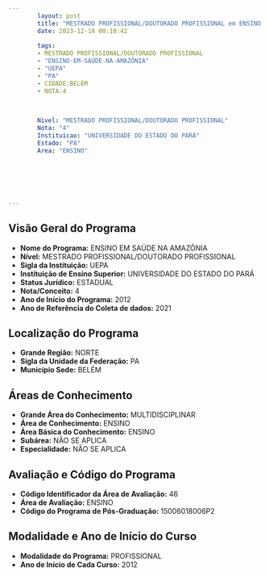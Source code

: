 ```yaml
---
        layout: post
        title: "MESTRADO PROFISSIONAL/DOUTORADO PROFISSIONAL em ENSINO EM SAÚDE NA AMAZÔNIA na UEPA  "
        date: 2023-12-18 00:10:42
     
        tags:
        - MESTRADO PROFISSIONAL/DOUTORADO PROFISSIONAL
        - "ENSINO-EM-SAÚDE-NA-AMAZÔNIA"
        - "UEPA"
        - "PA"
        - CIDADE:BELÉM
        - NOTA:4
        
       

        Nivel: "MESTRADO PROFISSIONAL/DOUTORADO PROFISSIONAL"
        Nota: "4"
        Instituicao: "UNIVERSIDADE DO ESTADO DO PARÁ"
        Estado: "PA"
        Area: "ENSINO"
        
        
        
        
        
        
---
```

## Visão Geral do Programa
- **Nome do Programa:** ENSINO EM SAÚDE NA AMAZÔNIA
- **Nível:** MESTRADO PROFISSIONAL/DOUTORADO PROFISSIONAL
- **Sigla da Instituição:** UEPA
- **Instituição de Ensino Superior:** UNIVERSIDADE DO ESTADO DO PARÁ
- **Status Jurídico:** ESTADUAL
- **Nota/Conceito:** 4
- **Ano de Início do Programa:** 2012
- **Ano de Referência do Coleta de dados:** 2021

## Localização do Programa
- **Grande Região:** NORTE
- **Sigla da Unidade da Federação:** PA
- **Município Sede:** BELÉM

## Áreas de Conhecimento
- **Grande Área do Conhecimento:** MULTIDISCIPLINAR
- **Área de Conhecimento:** ENSINO
- **Área Básica do Conhecimento:** ENSINO
- **Subárea:** NÃO SE APLICA
- **Especialidade:** NÃO SE APLICA

## Avaliação e Código do Programa
- **Código Identificador da Área de Avaliação:** 46
- **Área de Avaliação:** ENSINO
- **Código do Programa de Pós-Graduação:** 15006018006P2


## Modalidade e Ano de Início do Curso
- **Modalidade do Programa:** PROFISSIONAL
- **Ano de Início de Cada Curso:** 2012

